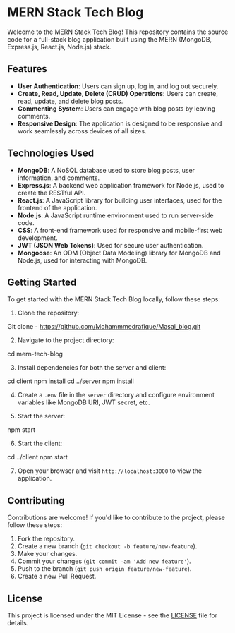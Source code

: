 # MERN Stack Tech Blog

Welcome to the MERN Stack Tech Blog! This repository contains the source code for a full-stack blog application built using the MERN (MongoDB, Express.js, React.js, Node.js) stack.

## Features

- **User Authentication**: Users can sign up, log in, and log out securely.
- **Create, Read, Update, Delete (CRUD) Operations**: Users can create, read, update, and delete blog posts.
- **Commenting System**: Users can engage with blog posts by leaving comments.
- **Responsive Design**: The application is designed to be responsive and work seamlessly across devices of all sizes.

## Technologies Used

- **MongoDB**: A NoSQL database used to store blog posts, user information, and comments.
- **Express.js**: A backend web application framework for Node.js, used to create the RESTful API.
- **React.js**: A JavaScript library for building user interfaces, used for the frontend of the application.
- **Node.js**: A JavaScript runtime environment used to run server-side code.
- **CSS**: A front-end framework used for responsive and mobile-first web development.
- **JWT (JSON Web Tokens)**: Used for secure user authentication.
- **Mongoose**: An ODM (Object Data Modeling) library for MongoDB and Node.js, used for interacting with MongoDB.

## Getting Started

To get started with the MERN Stack Tech Blog locally, follow these steps:

1. Clone the repository:

Git clone - https://github.com/Mohammmedrafique/Masai_blog.git


2. Navigate to the project directory:

cd mern-tech-blog

3. Install dependencies for both the server and client:

cd client
npm install
cd ../server
npm install


4. Create a `.env` file in the `server` directory and configure environment variables like MongoDB URI, JWT secret, etc.

5. Start the server:

npm start

6. Start the client:

cd ../client
npm start

7. Open your browser and visit `http://localhost:3000` to view the application.

## Contributing

Contributions are welcome! If you'd like to contribute to the project, please follow these steps:

1. Fork the repository.
2. Create a new branch (`git checkout -b feature/new-feature`).
3. Make your changes.
4. Commit your changes (`git commit -am 'Add new feature'`).
5. Push to the branch (`git push origin feature/new-feature`).
6. Create a new Pull Request.

## License

This project is licensed under the MIT License - see the [LICENSE](LICENSE) file for details.


